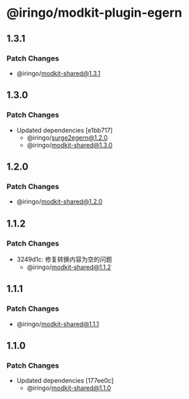 # @iringo/modkit-plugin-egern

## 1.3.1

### Patch Changes

- @iringo/modkit-shared@1.3.1

## 1.3.0

### Patch Changes

- Updated dependencies [e1bb717]
  - @iringo/surge2egern@1.2.0
  - @iringo/modkit-shared@1.3.0

## 1.2.0

### Patch Changes

- @iringo/modkit-shared@1.2.0

## 1.1.2

### Patch Changes

- 3249d1c: 修复转换内容为空的问题
  - @iringo/modkit-shared@1.1.2

## 1.1.1

### Patch Changes

- @iringo/modkit-shared@1.1.1

## 1.1.0

### Patch Changes

- Updated dependencies [177ee0c]
  - @iringo/modkit-shared@1.1.0
